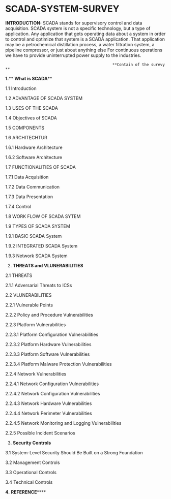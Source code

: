 # SCADA-SYSTEM-SURVEY
**INTRODUCTION:** SCADA stands for supervisory control and data acquisition. SCADA system is not a 
specific technology, but a type of application. Any application that gets operating data 
about a system in order to control and optimize that system is a SCADA application. That 
application may be a petrochemical distillation process, a water filtration system, a 
pipeline compressor, or just about anything else For continuous operations we have to 
provide uninterrupted power supply to the industries.


                                                   **Contain of the surevy **
                                                  

**1.**** **What is SCADA****

 1.1 Introduction
 
 1.2 ADVANTAGE OF SCADA SYSTEM
 
 1.3 USES OF THE SCADA
 
 1.4 Objectives of SCADA
 
 1.5 COMPONENTS
 
 1.6 ARCHITECHTUR
 
  1.6.1 Hardware Architecture
  
  1.6.2 Software Architecture
  
 1.7 FUNCTIONALITIES OF SCADA
 
  1.7.1 Data Acquisition
  
  1.7.2 Data Communication
  
  1.7.3 Data Presentation
  
  1.7.4 Control
  
 1.8 WORK FLOW OF SCADA SYTEM
 
 1.9 TYPES OF SCADA SYSTEM
 
  1.9.1 BASIC SCADA System
  
  1.9.2 INTEGRATED SCADA System
  
  1.9.3 Network SCADA System
  
  
2. **THREATS and VLUNERABILITIES**

 2.1 THREATS
 
  2.1.1 Adversarial Threats to ICSs
  
 2.2 VLUNERABILITIES
 
  2.2.1 Vulnerable Points
  
  2.2.2 Policy and Procedure Vulnerabilities
  
  2.2.3 Platform Vulnerabilities
  
   2.2.3.1 Platform Configuration Vulnerabilities
   
   2.2.3.2 Platform Hardware Vulnerabilities
   
   2.2.3.3 Platform Software Vulnerabilities
   
   2.2.3.4 Platform Malware Protection Vulnerabilities
   
  2.2.4 Network Vulnerabilities
  
   2.2.4.1 Network Configuration Vulnerabilities
   
   2.2.4.2 Network Configuration Vulnerabilities
   
   2.2.4.3 Network Hardware Vulnerabilities
   
   2.2.4.4 Network Perimeter Vulnerabilities
   
   2.2.4.5 Network Monitoring and Logging Vulnerabilities
   
  2.2.5 Possible Incident Scenarios

3. **Security Controls**

 3.1 System-Level Security Should Be Built on a Strong Foundation
 
 3.2 Management Controls
 
 3.3 Operational Controls
 
 3.4 Technical Controls
 
**4.** **REFERENCE******
